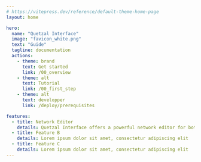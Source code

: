 ```yaml
---
# https://vitepress.dev/reference/default-theme-home-page
layout: home

hero:
  name: "Quetzal Interface"
  image: "favicon_white.png"
  text: "Guide"
  tagline: documentation
  actions:
    - theme: brand
      text: Get started
      link: /00_overview
    - theme: alt
      text: Tutorial
      link: /00_first_step
    - theme: alt
      text: developper
      link: /deploy/prerequisites

features:
  - title: Network Editor
    details: Quetzal Interface offers a powerful network editor for both public transport and roads. ![alt text](/network_editor/pt_network_map.png)
  - title: Feature B
    details: Lorem ipsum dolor sit amet, consectetur adipiscing elit
  - title: Feature C
    details: Lorem ipsum dolor sit amet, consectetur adipiscing elit
---
```



